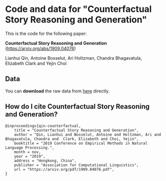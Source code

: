 # Code and data for "Counterfactual Story Reasoning and Generation"
<!--
Confidential, please do not redistribute. The code will be released under an MIT License. (What to do with this sentence?)
-->
This is the code for the following paper:

**Counterfactual Story Reasoning and Generation**
(https://arxiv.org/abs/1909.04076)

Lianhui Qin, Antoine Bosselut, Ari Holtzman, Chandra Bhagavatula, Elizabeth Clark and Yejin Choi

## Data
You can **download** the raw data from [here](https://drive.google.com/file/d/1OpLZ48OXQJWLC1GJKIMZfXuNkq9b95C_/view?usp=sharing) directly. 


## How do I cite Counterfactual Story Reasoning and Generation?
```
@inproceedings{qin-counterfactual,
    title = "Counterfactual Story Reasoning and Generation",
    author = "Qin, Lianhui and Bosselut, Antoine and Holtzman, Ari and  Bhagavatula, Chandra and  Clark, Elizabeth and Choi, Yejin",
    booktitle = "2019 Conference on Empirical Methods in Natural Language Processing.",
    month = nov,
    year = "2019",
    address = "Hongkong, China",
    publisher = "Association for Computational Linguistics",
    url = "https://arxiv.org/pdf/1909.04076.pdf",
}
```
